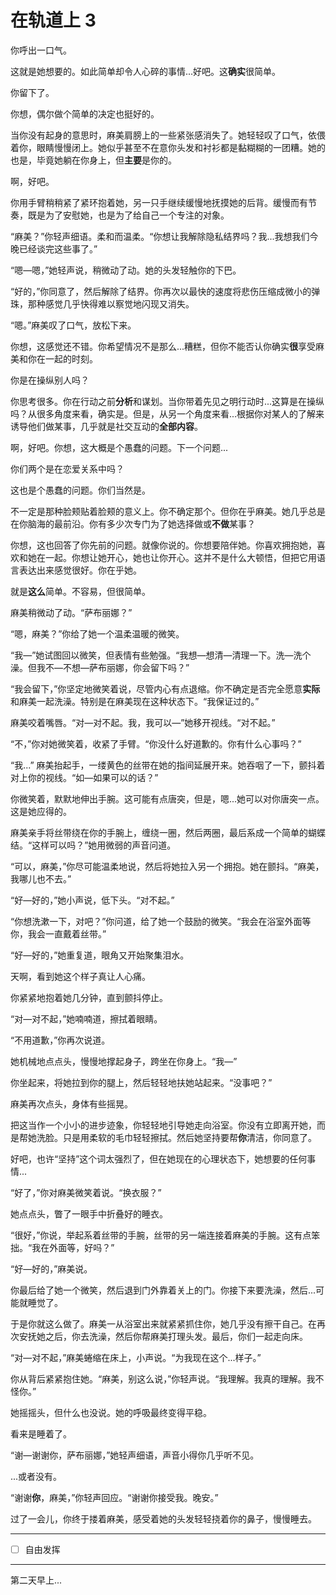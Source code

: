 # 在轨道上 3

你呼出一口气。

这就是她想要的。如此简单却令人心碎的事情...好吧。这**确实**很简单。

你留下了。

你想，偶尔做个简单的决定也挺好的。

当你没有起身的意思时，麻美肩膀上的一些紧张感消失了。她轻轻叹了口气，依偎着你，眼睛慢慢闭上。她似乎甚至不在意你头发和衬衫都是黏糊糊的一团糟。她的也是，毕竟她躺在你身上，但**主要**是你的。

啊，好吧。

你用手臂稍稍紧了紧环抱着她，另一只手继续缓慢地抚摸她的后背。缓慢而有节奏，既是为了安慰她，也是为了给自己一个专注的对象。

“麻美？”你轻声细语。柔和而温柔。“你想让我解除隐私结界吗？我...我想我们今晚已经谈完这些事了。”

“嗯—嗯，”她轻声说，稍微动了动。她的头发轻触你的下巴。

“好的，”你同意了，然后解除了结界。你再次以最快的速度将悲伤压缩成微小的弹珠，那种感觉几乎快得难以察觉地闪现又消失。

“嗯。”麻美叹了口气，放松下来。

你想，这感觉还不错。你希望情况不是那么...糟糕，但你不能否认你确实**很**享受麻美和你在一起的时刻。

你是在操纵别人吗？

你思考很多。你在行动之前**分析**和谋划。当你带着先见之明行动时...这算是在操纵吗？从很多角度来看，确实是。但是，从另一个角度来看...根据你对某人的了解来诱导他们做某事，几乎就是社交互动的**全部内容**。

啊，好吧。你想，这大概是个愚蠢的问题。下一个问题...

你们两个是在恋爱关系中吗？

这也是个愚蠢的问题。你们当然是。

不一定是那种脸颊贴着脸颊的意义上。你不确定那个。但你在乎麻美。她几乎总是在你脑海的最前沿。你有多少次专门为了她选择做或**不做**某事？

你想，这也回答了你先前的问题。就像你说的。你想要陪伴她。你喜欢拥抱她，喜欢和她在一起。你想让她开心，她也让你开心。这并不是什么大顿悟，但把它用语言表达出来感觉很好。你在乎她。

就是**这么**简单。不容易，但很简单。

麻美稍微动了动。“萨布丽娜？”

“嗯，麻美？”你给了她一个温柔温暖的微笑。

“我—”她试图回以微笑，但表情有些勉强。“我想—想清—清理一下。洗—洗个澡。但我不—不想—萨布丽娜，你会留下吗？”

“我会留下，”你坚定地微笑着说，尽管内心有点退缩。你不确定是否完全愿意**实际**和麻美一起洗澡。特别是在麻美现在这种状态下。“我保证过的。”

麻美咬着嘴唇。“对—对不起。我，我可以—”她移开视线。“对不起。”

“不，”你对她微笑着，收紧了手臂。“你没什么好道歉的。你有什么心事吗？”

“我...” 麻美抬起手，一缕黄色的丝带在她的指间延展开来。她吞咽了一下，颤抖着对上你的视线。“如—如果可以的话？”

你微笑着，默默地伸出手腕。这可能有点唐突，但是，嗯...她可以对你唐突一点。这是她应得的。

麻美亲手将丝带绕在你的手腕上，缠绕一圈，然后两圈，最后系成一个简单的蝴蝶结。“这样可以吗？”她用微弱的声音问道。

“可以，麻美，”你尽可能温柔地说，然后将她拉入另一个拥抱。她在颤抖。“麻美，我哪儿也不去。”

“好—好的，”她小声说，低下头。“对不起。”

“你想洗漱一下，对吧？”你问道，给了她一个鼓励的微笑。“我会在浴室外面等你，我会一直戴着丝带。”

“好—好的，”她重复道，眼角又开始聚集泪水。

天啊，看到她这个样子真让人心痛。

你紧紧地抱着她几分钟，直到颤抖停止。

“对—对不起，”她喃喃道，擦拭着眼睛。

“不用道歉，”你再次说道。

她机械地点点头，慢慢地撑起身子，跨坐在你身上。“我—”

你坐起来，将她拉到你的腿上，然后轻轻地扶她站起来。“没事吧？”

麻美再次点头，身体有些摇晃。

把这当作一个小小的进步迹象，你轻轻地引导她走向浴室。你没有立即离开她，而是帮她洗脸。只是用柔软的毛巾轻轻擦拭。然后她坚持要帮**你**清洁，你同意了。

好吧，也许“坚持”这个词太强烈了，但在她现在的心理状态下，她想要的任何事情...

“好了，”你对麻美微笑着说。“换衣服？”

她点点头，瞥了一眼手中折叠好的睡衣。

“很好，”你说，举起系着丝带的手腕，丝带的另一端连接着麻美的手腕。这有点笨拙。“我在外面等，好吗？”

“好—好的，”麻美说。

你最后给了她一个微笑，然后退到门外靠着关上的门。你接下来要洗澡，然后...可能就睡觉了。

于是你就这么做了。麻美一从浴室出来就紧紧抓住你，她几乎没有擦干自己。在再次安抚她之后，你去洗澡，然后你帮麻美打理头发。最后，你们一起走向床。

“对—对不起，”麻美蜷缩在床上，小声说。“为我现在这个...样子。”

你从背后紧紧抱住她。“麻美，别这么说，”你轻声说。“我理解。我真的理解。我不怪你。”

她摇摇头，但什么也没说。她的呼吸最终变得平稳。

看来是睡着了。

“谢—谢谢你，萨布丽娜，”她轻声细语，声音小得你几乎听不见。

...或者没有。

“谢谢**你**，麻美，”你轻声回应。“谢谢你接受我。晚安。”

过了一会儿，你终于搂着麻美，感受着她的头发轻轻挠着你的鼻子，慢慢睡去。

---

- [ ] 自由发挥

---

第二天早上...
